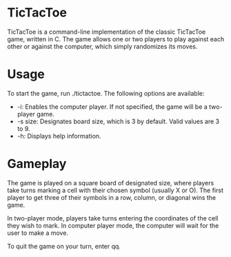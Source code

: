 # TicTacToe
TicTacToe is a command-line implementation of the classic TicTacToe game, written in C. The game allows one or two players to play against each other or against the computer, which simply randomizes its moves.

# Usage
To start the game, run ./tictactoe. The following options are available:
* -i: Enables the computer player. If not specified, the game will be a two-player game.
* -s size: Designates board size, which is 3 by default. Valid values are 3 to 9.
* -h: Displays help information.
# Gameplay
The game is played on a square board of designated size, where players take turns marking a cell with their chosen symbol (usually X or O). The first player to get three of their symbols in a row, column, or diagonal wins the game.

In two-player mode, players take turns entering the coordinates of the cell they wish to mark. In computer player mode, the computer will wait for the user to make a move.

To quit the game on your turn, enter qq.
